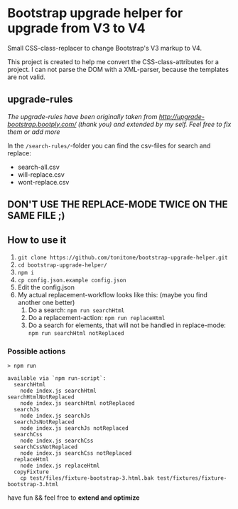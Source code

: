 # Bootstrap upgrade helper for upgrade from V3 to V4

Small CSS-class-replacer to change Bootstrap's V3 markup to V4.

This project is created to help me convert the CSS-class-attributes for a project. 
I can not parse the DOM with a XML-parser, because the templates are not valid.

## upgrade-rules

_The upgrade-rules have been originally taken from http://upgrade-bootstrap.bootply.com/ (thank you) and extended by 
my self. Feel free to fix them or add more_

In the `/search-rules/`-folder you can find the csv-files for search and replace:
 - search-all.csv
 - will-replace.csv
 - wont-replace.csv 

## DON'T USE THE REPLACE-MODE TWICE ON THE SAME FILE ;)

## How to use it
1. `git clone https://github.com/tonitone/bootstrap-upgrade-helper.git`
2. `cd bootstrap-upgrade-helper/`
3. `npm i`
4. `cp config.json.example config.json`
5. Edit the config.json
5. My actual replacement-workflow looks like this: (maybe you find another one better)
    1. Do a search: `npm run searchHtml`
    2. Do a replacement-action: `npm run replaceHtml`
    3. Do a search for elements, that will not be handled in replace-mode: `npm run searchHtml notReplaced`

### Possible actions
~~~
> npm run

available via `npm run-script`:
  searchHtml
    node index.js searchHtml
searchHtmlNotReplaced
    node index.js searchHtml notReplaced
  searchJs
    node index.js searchJs
  searchJsNotReplaced
    node index.js searchJs notReplaced
  searchCss
    node index.js searchCss
  searchCssNotReplaced
    node index.js searchCss notReplaced
  replaceHtml
    node index.js replaceHtml
  copyFixture
    cp test/files/fixture-bootstrap-3.html.bak test/fixtures/fixture-bootstrap-3.html
~~~

have fun && feel free to **extend and optimize**

